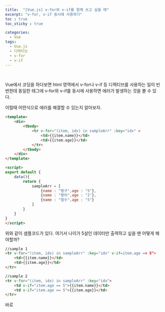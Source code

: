 ```yaml
---
title:  "[Vue.js] v-for와 v-if를 함께 쓰고 싶을 때"
excerpt: "v-for, v-if 동시에 사용하기"
toc : true
toc_sticky : true

categories:
  - Vue
tags: 
  - Vue.js
  - 디렉티브
  - v-for
  - v-if
---
```



<br/>

Vue에서 코딩을 하다보면 html 영역에서 v-for나 v-if 등 디렉티브를 사용하는 일이 빈번한데 동일한 태그에 v-for와 v-if를 동시에 사용하면 에러가 발생하는 것을 볼 수 있다.

이럴때 어떤식으로 에러를 해결할 수 있는지 알아보자.


```html
<template>
	<div>
		<tbody>
			<tr v-for="(item, idx) in sampleArr" :key="idx" >
				<td>{{item.name}}</td>
				<td>{{item.age}}</td>
			</tr>
		</tbody>
	</div>
</template>

<script>
export default {
	data(){
		return {
			sampleArr = [
				{name : "짱구",age : "5"},
				{name : "짱아",age : "2"},
				{name : "철수",age : "5"}
			]
		}
	}
}
</script>
```

위와 같이 샘플코드가 있다. 여기서 나이가 5살인 데이터만 출력하고 싶을 땐 어떻게 해야할까?


```html
//sample 1
<tr v-for="(item, idx) in sampleArr" :key="idx" v-if=item.age == 5">
	<td>{{item.name}}</td>
	<td>{{item.age}}</td>
</tr>

//sample 2
<tr v-for="(item, idx) in sampleArr" :key="idx">
	<td v-if="item.age == 5">{{item.name}}</td>
	<td v-if="item.age == 5">{{item.age}}</td>
</tr>
```



바로 <template>를 사용하는 것이다.